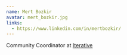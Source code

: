 ```yaml
---
name: Mert Bozkir
avatar: mert_bozkir.jpg
links:
  - https://www.linkedin.com/in/mertbozkir/
---
```


Community Coordinator at [Iterative](https://iterative.ai/)
